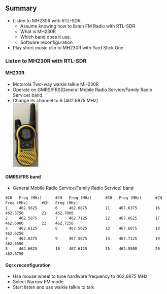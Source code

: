 ## Summary
* Listen to MH230R with RTL-SDR.
   * Assume knowing how to listen FM Radio with RTL-SDR
   * What is MH230R
   * Which band does it use. 
   * Software reconfiguration
* Play short music clip to MH230R with Yard Stick One
### Listen to MH230R with RTL-SDR
#### MH230R 
* Motorola Two-way walkie talkie MH230R 
* Operate on GMRS/FRS(General Mobile Radio Service/Family Radio Service) band. 
* Change its channel to 6 (462.6875 MHz)<br>
<img src="MH230R.jpg" width="80" height="200"></img> 
#### GMRS/FRS band
* General Mobile Radio Service/Family Radio Service) band
```
#CH   Freq (MHz)      #CH   Freq (MHz)      #CH   Freq (MHz)      #CH   Freq (MHz)      #CH   Freq (MHz) 
1     462.5625        6     462.6875        11    467.6375        16    462.5750        21    462.7000
2     462.5875        7     462.7125        12    467.6625        17    462.6000        22    462.7250
3     462.6125        8     467.5625        13    467.6875        18    462.6250 
4     462.6375        9     467.5875        14    467.7125        19    462.6500 
5     462.6625        10    467.6125        15    462.5500        20    462.6750 
```
#### Gqrx reconfiguration
* Use mouse wheel to tune hardware frequency to 462.6875 MHz 
* Select Narrow FM mode 
* Start listen and use walkie talkie to talk
